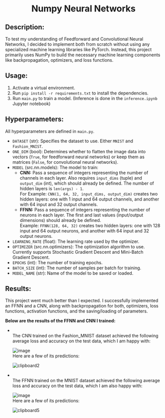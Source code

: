 <h1 align="center">Numpy Neural Networks</h1>

<h2>Description:</h2>

<p>
To test my understanding of Feedforward and Convolutional Neural Networks, I decided to implement both from scratch without using any specialized machine learning libraries like PyTorch. Instead, this project primarily uses NumPy to build the necessary machine learning components like backpropagation, optimizers, and loss functions.
</p>


<h2>Usage:</h2>
<ol>
  <li>Activate a virtual environment.</li>
  <li>Run <code>pip install -r requirements.txt</code> to install the dependencies.</li>
  <li>Run <code>main.py</code> to train a model. (Inference is done in the <code>inference.ipynb</code> Jupyter notebook)</li>
</ol>


<h2>Hyperparameters:</h2>
<p>All hyperparameters are defined in <code>main.py</code>.</p>
<ul>
  <li><code>DATASET</code> (str): Specifies the dataset to use. Either <code>MNIST</code> and <code>Fashion_MNIST</code>.</li>
  <li><code>ONE_DIM</code> (bool): Determines whether to flatten the image data into vectors (<code>True</code>, for feedforward neural networks) or keep them as matrices (<code>False</code>, for convolutional neural networks).</li>
  <li><code>MODEL</code> (src.nn.models): The model to train:
    <ul>
      <li><strong>CNN:</strong> Pass a sequence of integers representing the number of channels in each layer. Also requires <code>input_dims</code> (tuple) and <code>output_dim</code> (int), which should already be defined. The number of hidden layers is <code>len(args) - 1</code>.  
        <br>For Example: <code>CNN(1, 64, 32, input_dims, output_dim)</code> creates two hidden layers: one with 1 input and 64 output channels, and another with 64 input and 32 output channels.
      </li>
      <li><strong>FFNN:</strong> Pass a sequence of integers representing the number of neurons in each layer. The first and last values (input/output dimensions) should already be defined.  
        <br>Example: <code>FFNN(128, 64, 32)</code> creates two hidden layers: one with 128 input and 64 output neurons, and another with 64 input and 32 output neurons.
      </li>
    </ul>
  </li>
  <li><code>LEARNING_RATE</code> (float): The learning rate used by the optimizer.</li>
  <li><code>OPTIMIZER</code> (src.nn.optimizers): The optimization algorithm to use. Currently supports Stochastic Gradient Descent and Mini-Batch Gradient Descent.</li>
  <li><code>EPOCHS</code> (int): The number of training epochs.</li>
  <li><code>BATCH_SIZE</code> (int): The number of samples per batch for training.</li>
  <li><code>MODEL_NAME</code> (str): Name of the model to be saved or loaded.</li>
</ul>

<h2>Results:</h2>
<p>
  This project went much better than I expected. I successfully implemented an FFNN and a CNN, along with backpropagation for both, optimizers, loss functions, activation functions, and the saving/loading of parameters.
</p>
<p>
<strong>Below are the results of the FFNN and CNN I trained:</strong>
<ul>
  <li>
    </br>The CNN trained on the Fashion_MNIST dataset achieved the following average loss and accuracy on the test data, which I am happy with:

![image](https://github.com/user-attachments/assets/5c6cf495-f649-455c-908e-9df35f220126)
    </br>Here are a few of its predictions:

![clipboard2](https://github.com/user-attachments/assets/ed5fc002-7e97-4e4d-92f7-469407db686c)
  </li>
  <li>
    </br>The FFNN trained on the MNIST dataset achieved the following average loss and accuracy on the test data, which I am also happy with:

![image](https://github.com/user-attachments/assets/b639ba66-312b-487c-8451-2a7b30411db9)
    </br>Here are a few of its predictions:

![clipboard5](https://github.com/user-attachments/assets/b7446d5c-3935-4ded-8440-570ea5a9fba5)
  </li>
</ul>
</p>

</ul>
</p>





